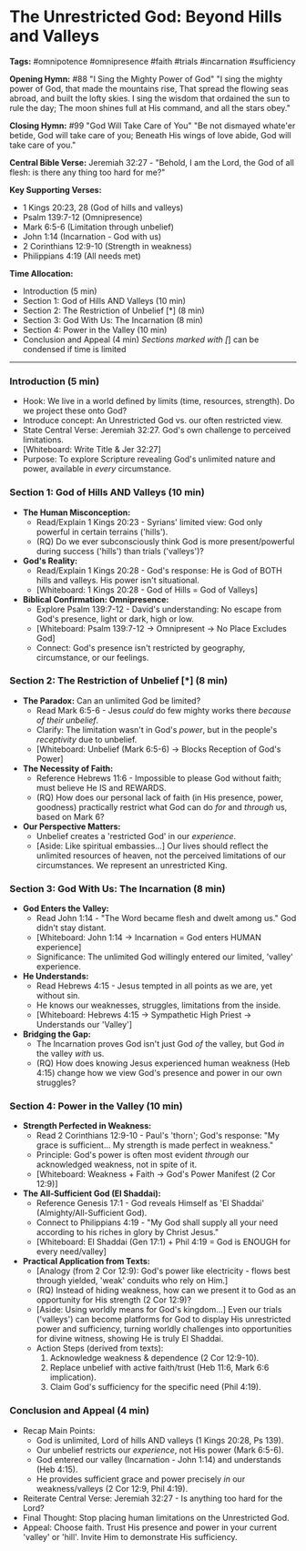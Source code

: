 # The Unrestricted God: Beyond Hills and Valleys

**Tags:** #omnipotence #omnipresence #faith #trials #incarnation #sufficiency

**Opening Hymn:** #88 "I Sing the Mighty Power of God"
"I sing the mighty power of God, that made the mountains rise, That spread the flowing seas abroad, and built the lofty skies. I sing the wisdom that ordained the sun to rule the day; The moon shines full at His command, and all the stars obey."

**Closing Hymn:** #99 "God Will Take Care of You"
"Be not dismayed whate'er betide, God will take care of you; Beneath His wings of love abide, God will take care of you."

**Central Bible Verse:** Jeremiah 32:27 - "Behold, I am the Lord, the God of all flesh: is there any thing too hard for me?"

**Key Supporting Verses:**
*   1 Kings 20:23, 28 (God of hills and valleys)
*   Psalm 139:7-12 (Omnipresence)
*   Mark 6:5-6 (Limitation through unbelief)
*   John 1:14 (Incarnation - God with us)
*   2 Corinthians 12:9-10 (Strength in weakness)
*   Philippians 4:19 (All needs met)

**Time Allocation:**
- Introduction (5 min)
- Section 1: God of Hills AND Valleys (10 min)
- Section 2: The Restriction of Unbelief [*] (8 min)
- Section 3: God With Us: The Incarnation (8 min)
- Section 4: Power in the Valley (10 min)
- Conclusion and Appeal (4 min)
*Sections marked with [*] can be condensed if time is limited

---

### Introduction (5 min)
- Hook: We live in a world defined by limits (time, resources, strength). Do we project these onto God?
- Introduce concept: An Unrestricted God vs. our often restricted view.
- State Central Verse: Jeremiah 32:27. God's own challenge to perceived limitations.
- [Whiteboard: Write Title & Jer 32:27]
- Purpose: To explore Scripture revealing God's unlimited nature and power, available in *every* circumstance.

### Section 1: God of Hills AND Valleys (10 min)
- **The Human Misconception:**
    - Read/Explain 1 Kings 20:23 - Syrians' limited view: God only powerful in certain terrains ('hills').
    - (RQ) Do we ever subconsciously think God is more present/powerful during success ('hills') than trials ('valleys')?
- **God's Reality:**
    - Read/Explain 1 Kings 20:28 - God's response: He is God of BOTH hills and valleys. His power isn't situational.
    - [Whiteboard: 1 Kings 20:28 - God of Hills = God of Valleys]
- **Biblical Confirmation: Omnipresence:**
    - Explore Psalm 139:7-12 - David's understanding: No escape from God's presence, light or dark, high or low.
    - [Whiteboard: Psalm 139:7-12 -> Omnipresent -> No Place Excludes God]
    - Connect: God's presence isn't restricted by geography, circumstance, or our feelings.

### Section 2: The Restriction of Unbelief [*] (8 min)
- **The Paradox:** Can an unlimited God be limited?
    - Read Mark 6:5-6 - Jesus *could* do few mighty works there *because of their unbelief*.
    - Clarify: The limitation wasn't in God's *power*, but in the people's *receptivity* due to unbelief.
    - [Whiteboard: Unbelief (Mark 6:5-6) -> Blocks Reception of God's Power]
- **The Necessity of Faith:**
    - Reference Hebrews 11:6 - Impossible to please God without faith; must believe He IS and REWARDS.
    - (RQ) How does our personal lack of faith (in His presence, power, goodness) practically restrict what God can do *for* and *through* us, based on Mark 6?
- **Our Perspective Matters:**
    - Unbelief creates a 'restricted God' in our *experience*.
    - [Aside: Like spiritual embassies...] Our lives should reflect the unlimited resources of heaven, not the perceived limitations of our circumstances. We represent an unrestricted King.

### Section 3: God With Us: The Incarnation (8 min)
- **God Enters the Valley:**
    - Read John 1:14 - "The Word became flesh and dwelt among us." God didn't stay distant.
    - [Whiteboard: John 1:14 -> Incarnation = God enters HUMAN experience]
    - Significance: The unlimited God willingly entered our limited, 'valley' experience.
- **He Understands:**
    - Read Hebrews 4:15 - Jesus tempted in all points as we are, yet without sin.
    - He knows our weaknesses, struggles, limitations from the inside.
    - [Whiteboard: Hebrews 4:15 -> Sympathetic High Priest -> Understands our 'Valley']
- **Bridging the Gap:**
    - The Incarnation proves God isn't just God *of* the valley, but God *in* the valley *with* us.
    - (RQ) How does knowing Jesus experienced human weakness (Heb 4:15) change how we view God's presence and power in our own struggles?

### Section 4: Power in the Valley (10 min)
- **Strength Perfected in Weakness:**
    - Read 2 Corinthians 12:9-10 - Paul's 'thorn'; God's response: "My grace is sufficient... My strength is made perfect in weakness."
    - Principle: God's power is often most evident *through* our acknowledged weakness, not in spite of it.
    - [Whiteboard: Weakness + Faith -> God's Power Manifest (2 Cor 12:9)]
- **The All-Sufficient God (El Shaddai):**
    - Reference Genesis 17:1 - God reveals Himself as 'El Shaddai' (Almighty/All-Sufficient God).
    - Connect to Philippians 4:19 - "My God shall supply all your need according to his riches in glory by Christ Jesus."
    - [Whiteboard: El Shaddai (Gen 17:1) + Phil 4:19 = God is ENOUGH for every need/valley]
- **Practical Application from Texts:**
    - [Analogy (from 2 Cor 12:9): God's power like electricity - flows best through yielded, 'weak' conduits who rely on Him.]
    - (RQ) Instead of hiding weakness, how can we present it to God as an opportunity for His strength (2 Cor 12:9)?
    - [Aside: Using worldly means for God's kingdom...] Even our trials ('valleys') can become platforms for God to display His unrestricted power and sufficiency, turning worldly challenges into opportunities for divine witness, showing He is truly El Shaddai.
    - Action Steps (derived from texts):
        1.  Acknowledge weakness & dependence (2 Cor 12:9-10).
        2.  Replace unbelief with active faith/trust (Heb 11:6, Mark 6:6 implication).
        3.  Claim God's sufficiency for the specific need (Phil 4:19).

### Conclusion and Appeal (4 min)
- Recap Main Points:
    - God is unlimited, Lord of hills AND valleys (1 Kings 20:28, Ps 139).
    - Our unbelief restricts our *experience*, not His power (Mark 6:5-6).
    - God entered our valley (Incarnation - John 1:14) and understands (Heb 4:15).
    - He provides sufficient grace and power precisely *in* our weakness/valleys (2 Cor 12:9, Phil 4:19).
- Reiterate Central Verse: Jeremiah 32:27 - Is anything too hard for the Lord?
- Final Thought: Stop placing human limitations on the Unrestricted God.
- Appeal: Choose faith. Trust His presence and power in your current 'valley' or 'hill'. Invite Him to demonstrate His sufficiency.